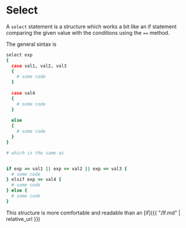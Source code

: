 # Select

A `select` statement is a structure which works a bit like an if statement comparing the given value with the conditions using the `==` method.

The general sintax is

```CoffeeScript
select exp 
{
  case val1, val2, val3 
  {
    # some code
  }
  
  case val4 
  {
    # some code
  }
  
  else 
  {
    # some code
  }
}

# which is the same as


if exp == val1 || exp == val2 || exp == val3 {
  # some code
} elsif exp == val4 {
  # some code
} else {
  # some code
}
```

This structure is more comfortable and readable than an [if]({{ "/If.md" | relative_url }})
















